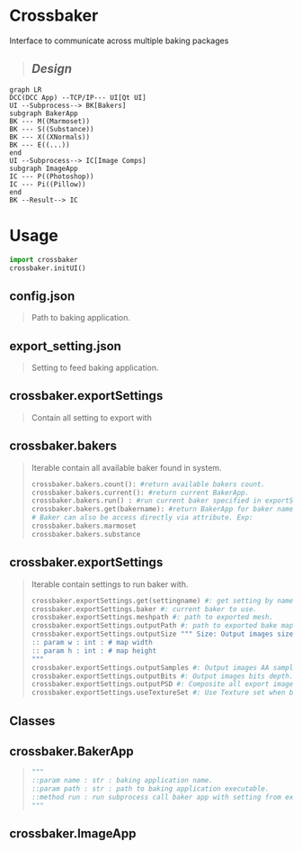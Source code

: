 #  Crossbaker
Interface to communicate across multiple baking packages

> ## *Design*
```mermaid
graph LR
DCC(DCC App) --TCP/IP--- UI[Qt UI]
UI --Subprocess--> BK[Bakers]
subgraph BakerApp
BK --- M((Marmoset))
BK --- S((Substance))
BK --- X((XNormals))
BK --- E((...))
end
UI --Subprocess--> IC[Image Comps]
subgraph ImageApp
IC --- P((Photoshop))
IC --- Pi((Pillow))
end
BK --Result--> IC

```

#  Usage
```python
import crossbaker
crossbaker.initUI()
```
##  config.json
> Path to baking application.

##  export_setting.json
> Setting to feed baking application.

##  crossbaker.exportSettings
> Contain all setting to export with

##  crossbaker.bakers
> Iterable contain all available baker found in system.
>```python
> crossbaker.bakers.count(): #return available bakers count.
> crossbaker.bakers.current(): #return current BakerApp.
> crossbaker.bakers.run() : #run current baker specified in exportSetting.
> crossbaker.bakers.get(bakername): #return BakerApp for baker name.
> # Baker can also be access directly via attribute. Exp:
> crossbaker.bakers.marmoset
> crossbaker.bakers.substance
>```

## crossbaker.exportSettings
>Iterable contain settings to run baker with.
>```python
>crossbaker.exportSettings.get(settingname) #: get setting by name.
>crossbaker.exportSettings.baker #: current baker to use.
>crossbaker.exportSettings.meshpath #: path to exported mesh.
>crossbaker.exportSettings.outputPath #: path to exported bake maps.
>crossbaker.exportSettings.outputSize """ Size: Output images size.
>:: param w : int : # map width
>:: param h : int : # map height
>"""
>crossbaker.exportSettings.outputSamples #: Output images AA samples.
>crossbaker.exportSettings.outputBits #: Output images bits depth.
>crossbaker.exportSettings.outputPSD #: Composite all export images as one psd file.
>crossbaker.exportSettings.useTextureSet #: Use Texture set when baking
>```

## Classes
## crossbaker.BakerApp
>```python
>"""
>::param name : str : baking application name.
>::param path : str : path to baking application executable.
>::method run : run subprocess call baker app with setting from exportSettings.
>"""
>```
## crossbaker.ImageApp
